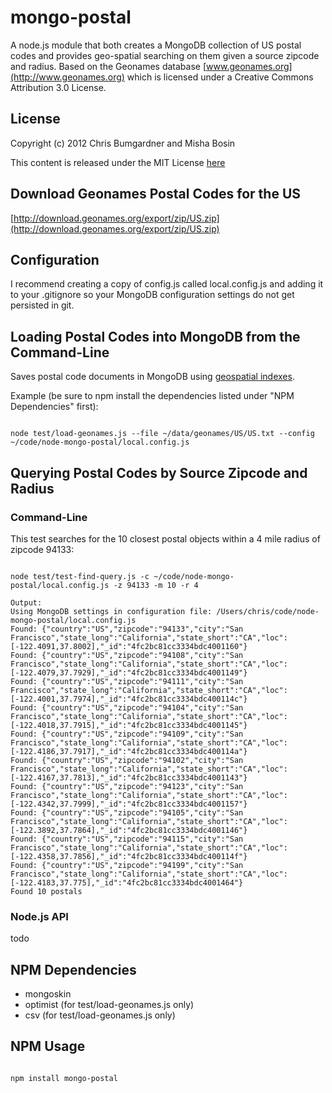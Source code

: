 # mongo-postal

A node.js module that both creates a MongoDB collection of US postal codes and provides geo-spatial searching on them given a source zipcode and radius. Based on the Geonames database [www.geonames.org](http://www.geonames.org) which is licensed under a Creative Commons Attribution 3.0 License.

## License
Copyright (c) 2012 Chris Bumgardner and Misha Bosin

This content is released under the MIT License [here](https://github.com/cbumgard/node-mongo-postal/blob/master/LICENSE)

## Download Geonames Postal Codes for the US
[http://download.geonames.org/export/zip/US.zip](http://download.geonames.org/export/zip/US.zip)

## Configuration

I recommend creating a copy of config.js called local.config.js and adding it to your .gitignore so your MongoDB configuration settings do not get persisted in git.

## Loading Postal Codes into MongoDB from the Command-Line

Saves postal code documents in MongoDB using [geospatial indexes](http://www.mongodb.org/display/DOCS/Geospatial+Indexing).

Example (be sure to npm install the dependencies listed under "NPM Dependencies" first):

<pre><code>
node test/load-geonames.js --file ~/data/geonames/US/US.txt --config ~/code/node-mongo-postal/local.config.js
</code></pre>

## Querying Postal Codes by Source Zipcode and Radius

### Command-Line

This test searches for the 10 closest postal objects within a 4 mile radius of zipcode 94133:

<pre><code>
node test/test-find-query.js -c ~/code/node-mongo-postal/local.config.js -z 94133 -m 10 -r 4

Output:
Using MongoDB settings in configuration file: /Users/chris/code/node-mongo-postal/local.config.js
Found: {"country":"US","zipcode":"94133","city":"San Francisco","state_long":"California","state_short":"CA","loc":[-122.4091,37.8002],"_id":"4fc2bc81cc3334bdc4001160"}
Found: {"country":"US","zipcode":"94108","city":"San Francisco","state_long":"California","state_short":"CA","loc":[-122.4079,37.7929],"_id":"4fc2bc81cc3334bdc4001149"}
Found: {"country":"US","zipcode":"94111","city":"San Francisco","state_long":"California","state_short":"CA","loc":[-122.4001,37.7974],"_id":"4fc2bc81cc3334bdc400114c"}
Found: {"country":"US","zipcode":"94104","city":"San Francisco","state_long":"California","state_short":"CA","loc":[-122.4018,37.7915],"_id":"4fc2bc81cc3334bdc4001145"}
Found: {"country":"US","zipcode":"94109","city":"San Francisco","state_long":"California","state_short":"CA","loc":[-122.4186,37.7917],"_id":"4fc2bc81cc3334bdc400114a"}
Found: {"country":"US","zipcode":"94102","city":"San Francisco","state_long":"California","state_short":"CA","loc":[-122.4167,37.7813],"_id":"4fc2bc81cc3334bdc4001143"}
Found: {"country":"US","zipcode":"94123","city":"San Francisco","state_long":"California","state_short":"CA","loc":[-122.4342,37.7999],"_id":"4fc2bc81cc3334bdc4001157"}
Found: {"country":"US","zipcode":"94105","city":"San Francisco","state_long":"California","state_short":"CA","loc":[-122.3892,37.7864],"_id":"4fc2bc81cc3334bdc4001146"}
Found: {"country":"US","zipcode":"94115","city":"San Francisco","state_long":"California","state_short":"CA","loc":[-122.4358,37.7856],"_id":"4fc2bc81cc3334bdc400114f"}
Found: {"country":"US","zipcode":"94199","city":"San Francisco","state_long":"California","state_short":"CA","loc":[-122.4183,37.775],"_id":"4fc2bc81cc3334bdc4001464"}
Found 10 postals
</code></pre>

### Node.js API
todo

## NPM Dependencies

* mongoskin
* optimist (for test/load-geonames.js only)
* csv (for test/load-geonames.js only)

## NPM Usage

<pre><code>
npm install mongo-postal
</code></pre>